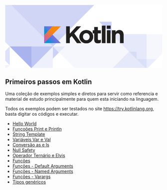 
![](images/kotlin_800x320.png)
## Primeiros passos em Kotlin

Uma coleção de exemplos simples e diretos para servir como referencia e material de estudo principalmente para quem esta iniciando na linguagem.

Todos os exemplos podem ser testados no site https://try.kotlinlang.org, basta digitar os códigos e executar.


* [Hello World](https://github.com/Viktoorrocha/Kotlin-Hands-On/blob/master/Hello%20World/HelloWorld.kt)
* [Funçoões Print e Println](https://github.com/Viktoorrocha/Kotlin-Hands-On/tree/master/funcoes_print_%20println)
* [String Template](https://github.com/Viktoorrocha/Kotlin-Hands-On/tree/master/string_template)
* [Variáveis Var e Val](https://github.com/Viktoorrocha/Kotlin-Hands-On/tree/master/variaveis_var_e_val)
* [Conversão as e ls](https://github.com/Viktoorrocha/Kotlin-Hands-On/tree/master/conversao_as_ls)
* [Null Safety](https://github.com/Viktoorrocha/Kotlin-Hands-On/tree/master/Objetos_Nulos(Null%20Safety))
* [Operador Ternário e Elvis](https://github.com/Viktoorrocha/Kotlin-Hands-On/tree/master/Operador_Tern%C3%A1rio_Elvis)
* [Funções](https://github.com/Viktoorrocha/Kotlin-Hands-On/tree/master/funcoes)
* [Funções - Default Arguments](https://github.com/Viktoorrocha/Kotlin-Hands-On/commit/05f4a2d8500f37aeae93d7a21bf791733e9685aa)
* [Funções - Named Arguments](https://github.com/Viktoorrocha/Kotlin-Hands-On/commit/501f00fdffef7658319a5bff867ea5fb97b473dc)
* [Funções - Varargs](https://github.com/Viktoorrocha/Kotlin-Hands-On/blob/master/funcoes_varargs/example.kt)
* [Tipos genéricos]()
